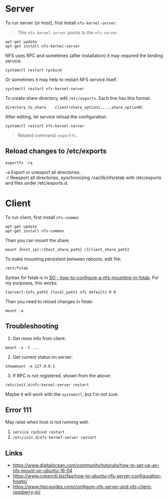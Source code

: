 # Server
To run server (or host), first install `nfs-kernel-server`.

> This `nfs-kernel-server` points to the `nfs-server`.

```
apt-get update
apt-get install nfs-kernel-server
```

NFS uses RPC and sometimes (after installation) it may required the binding service.

```
systemctl restart rpcbind
```

Or sometimes it may help to restart NFS service itself.

```
systemctl restart nfs-kernel-server
```

To create share directory, edit `/etc/exports`.
Each line has this format.

```
directory_to_share    client(share_option1,...,share_optionN)
```

After editing, let service reload the configuration.

```
systemctl restart nfs-kernel-server
```

> Related command: `exportfs`.

## Reload changes to /etc/exports

```
exportfs -ra
```

-a     Export or unexport all directories.<br>
-r     Reexport   all   directories, synchronizing /var/lib/nfs/etab with /etc/exports and files under /etc/exports.d.

# Client
To run client, first install `nfs-common`

```
apt-get update
apt-get install nfs-common
```

Than you can mount the share.

```
mount {host_ip}:/{host_share_path} /{client_share_path}
```

To make mounting persistent between reboots, edit file:

```
/ect/fstab
```

Syntax for fstab is in [SO - how-to-configure-a-nfs-mounting-in-fstab](https://askubuntu.com/questions/890981/how-to-configure-a-nfs-mounting-in-fstab/890989). For my purposes, this works:

```
{server}:{nfs_path} {local_path} nfs defaults 0 0
```

Than you need to reload changes in fstab:

```
mount -a
```

## Troubleshooting

1) Get more info from client:

```
mount -v -t ...
```

2) Get current status on server:

```
showmount -e 127.0.0.1
```

3) If RPC is not registered, shown from the above:

```
/etc/init.d/nfs-kernel-server restart
```

Maybe it will work with the `systemctl`, but I'm not sure.

## Error 111
May raise when host is not running well.

1) `service rpcbind restart`
2) `/etc/init.d/nfs-kernel-server restart`

## Links

- https://www.digitalocean.com/community/tutorials/how-to-set-up-an-nfs-mount-on-ubuntu-16-04
- https://www.cyberciti.biz/faq/how-to-ubuntu-nfs-server-configuration-howto/
- https://www.htpcguides.com/configure-nfs-server-and-nfs-client-raspberry-pi/
